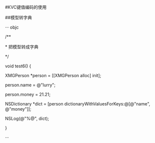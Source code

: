 \#KVC键值编码的使用

\#\#模型转字典

··· objc

/\*\*

\* 把模型转成字典

\*/

void test6\(\) {

XMGPerson \*person = \[\[XMGPerson alloc\] init\];

person.name = @"lurry";

person.money = 21.21;

NSDictionary \*dict = \[person dictionaryWithValuesForKeys:@\[@"name", @"money"\]\];

NSLog\(@"%@", dict\);

}

···


